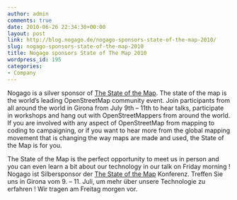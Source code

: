 ```yaml
---
author: admin
comments: true
date: 2010-06-26 22:34:30+00:00
layout: post
link: http://blog.nogago.de/nogago-sponsors-state-of-the-map-2010/
slug: nogago-sponsors-state-of-the-map-2010
title: Nogago sponsors State of The Map 2010
wordpress_id: 195
categories:
- Company
---
```


Nogago is a silver sponsor of [The State of the Map](http://www.stateofthemap.org). The state of the map is the world’s leading OpenStreetMap community event. Join participants from all around the world in Girona from July 9th – 11th to hear talks, participate in workshops and hang out with OpenStreetMappers from around the world. If you are involved with any aspect of OpenStreetMap from mapping to coding to campaigning, or if you want to hear more from the global mapping movement that is changing the way maps are made and used, the State of the Map is for you.

The State of the Map is the perfect opportunity to meet us in person and you can even learn a bit about our technology in our talk on Friday morning ! Nogago ist Silbersponsor der [The State of the Map](http://www.stateofthemap.org) Konferenz. Treffen Sie uns in Girona vom 9. – 11. Juli, um mehr über unsere Technologie zu erfahren ! Wir tragen am Freitag morgen vor.
